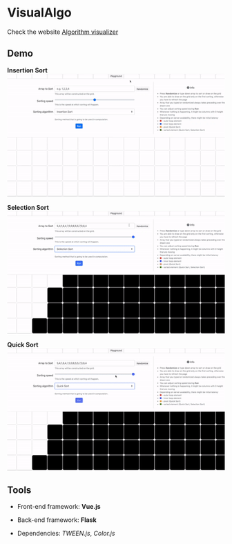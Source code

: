 # VisualAlgo

Check the website <a href="https://algovisualize.netlify.app">Algorithm visualizer</a>

## Demo

**Insertion Sort** <br>
![Insertion](/demo/insertion%20sort.gif)

**Selection Sort** <br>
![Selection](/demo/selection%20sort.gif)

**Quick Sort** <br>
![Quick](./demo/quick%20sort.gif)

## Tools

* Front-end framework: **Vue.js**

* Back-end framework: **Flask**

* Dependencies: *TWEEN.js*, *Color.js*
